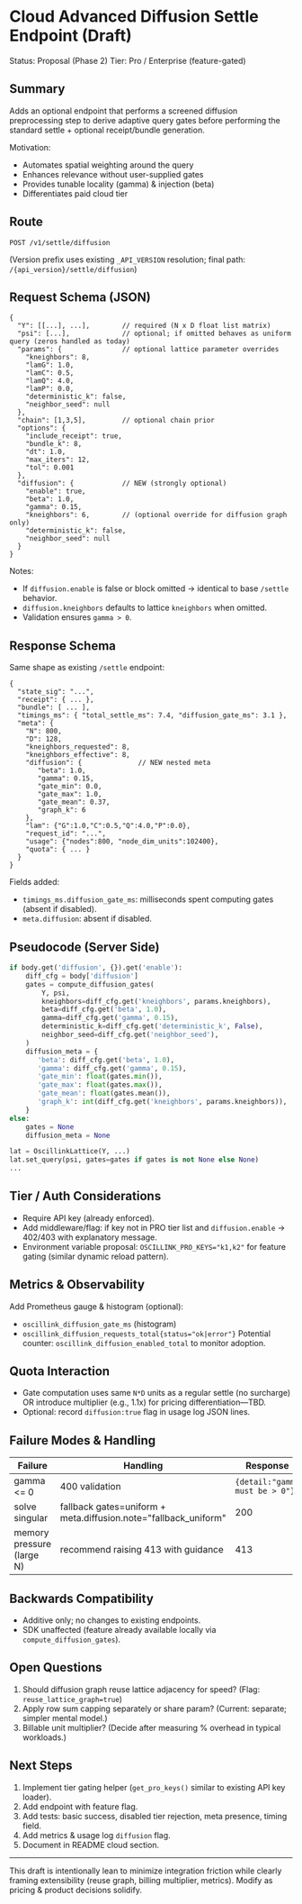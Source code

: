 # Cloud Advanced Diffusion Settle Endpoint (Draft)

Status: Proposal (Phase 2)
Tier: Pro / Enterprise (feature-gated)

## Summary
Adds an optional endpoint that performs a screened diffusion preprocessing step to derive adaptive query gates before performing the standard settle + optional receipt/bundle generation.

Motivation:
- Automates spatial weighting around the query
- Enhances relevance without user-supplied gates
- Provides tunable locality (gamma) & injection (beta)
- Differentiates paid cloud tier

## Route
```
POST /v1/settle/diffusion
```
(Version prefix uses existing `_API_VERSION` resolution; final path: `/{api_version}/settle/diffusion`)

## Request Schema (JSON)
```jsonc
{
  "Y": [[...], ...],        // required (N x D float list matrix)
  "psi": [...],             // optional; if omitted behaves as uniform query (zeros handled as today)
  "params": {               // optional lattice parameter overrides
    "kneighbors": 8,
    "lamG": 1.0,
    "lamC": 0.5,
    "lamQ": 4.0,
    "lamP": 0.0,
    "deterministic_k": false,
    "neighbor_seed": null
  },
  "chain": [1,3,5],         // optional chain prior
  "options": {
    "include_receipt": true,
    "bundle_k": 8,
    "dt": 1.0,
    "max_iters": 12,
    "tol": 0.001
  },
  "diffusion": {            // NEW (strongly optional)
    "enable": true,
    "beta": 1.0,
    "gamma": 0.15,
    "kneighbors": 6,        // (optional override for diffusion graph only)
    "deterministic_k": false,
    "neighbor_seed": null
  }
}
```

Notes:
- If `diffusion.enable` is false or block omitted → identical to base `/settle` behavior.
- `diffusion.kneighbors` defaults to lattice `kneighbors` when omitted.
- Validation ensures `gamma > 0`.

## Response Schema
Same shape as existing `/settle` endpoint:
```jsonc
{
  "state_sig": "...",
  "receipt": { ... },
  "bundle": [ ... ],
  "timings_ms": { "total_settle_ms": 7.4, "diffusion_gate_ms": 3.1 },
  "meta": {
    "N": 800,
    "D": 128,
    "kneighbors_requested": 8,
    "kneighbors_effective": 8,
    "diffusion": {              // NEW nested meta
       "beta": 1.0,
       "gamma": 0.15,
       "gate_min": 0.0,
       "gate_max": 1.0,
       "gate_mean": 0.37,
       "graph_k": 6
    },
    "lam": {"G":1.0,"C":0.5,"Q":4.0,"P":0.0},
    "request_id": "...",
    "usage": {"nodes":800, "node_dim_units":102400},
    "quota": { ... }
  }
}
```
Fields added:
- `timings_ms.diffusion_gate_ms`: milliseconds spent computing gates (absent if disabled).
- `meta.diffusion`: absent if disabled.

## Pseudocode (Server Side)
```python
if body.get('diffusion', {}).get('enable'):
    diff_cfg = body['diffusion']
    gates = compute_diffusion_gates(
        Y, psi,
        kneighbors=diff_cfg.get('kneighbors', params.kneighbors),
        beta=diff_cfg.get('beta', 1.0),
        gamma=diff_cfg.get('gamma', 0.15),
        deterministic_k=diff_cfg.get('deterministic_k', False),
        neighbor_seed=diff_cfg.get('neighbor_seed'),
    )
    diffusion_meta = {
       'beta': diff_cfg.get('beta', 1.0),
       'gamma': diff_cfg.get('gamma', 0.15),
       'gate_min': float(gates.min()),
       'gate_max': float(gates.max()),
       'gate_mean': float(gates.mean()),
       'graph_k': int(diff_cfg.get('kneighbors', params.kneighbors)),
    }
else:
    gates = None
    diffusion_meta = None

lat = OscillinkLattice(Y, ...)
lat.set_query(psi, gates=gates if gates is not None else None)
...
```

## Tier / Auth Considerations
- Require API key (already enforced).
- Add middleware/flag: if key not in PRO tier list and `diffusion.enable` -> 402/403 with explanatory message.
- Environment variable proposal: `OSCILLINK_PRO_KEYS="k1,k2"` for feature gating (similar dynamic reload pattern).

## Metrics & Observability
Add Prometheus gauge & histogram (optional):
- `oscillink_diffusion_gate_ms` (histogram)
- `oscillink_diffusion_requests_total{status="ok|error"}`
Potential counter: `oscillink_diffusion_enabled_total` to monitor adoption.

## Quota Interaction
- Gate computation uses same `N*D` units as a regular settle (no surcharge) OR introduce multiplier (e.g., 1.1x) for pricing differentiation—TBD.
- Optional: record `diffusion:true` flag in usage log JSON lines.

## Failure Modes & Handling
| Failure | Handling | Response |
|---------|----------|----------|
| gamma <= 0 | 400 validation | `{detail:"gamma must be > 0"}` |
| solve singular | fallback gates=uniform + meta.diffusion.note="fallback_uniform" | 200 |
| memory pressure (large N) | recommend raising 413 with guidance | 413 |

## Backwards Compatibility
- Additive only; no changes to existing endpoints.
- SDK unaffected (feature already available locally via `compute_diffusion_gates`).

## Open Questions
1. Should diffusion graph reuse lattice adjacency for speed? (Flag: `reuse_lattice_graph=true`)
2. Apply row sum capping separately or share param? (Current: separate; simpler mental model.)
3. Billable unit multiplier? (Decide after measuring % overhead in typical workloads.)

## Next Steps
1. Implement tier gating helper (`get_pro_keys()` similar to existing API key loader).
2. Add endpoint with feature flag.
3. Add tests: basic success, disabled tier rejection, meta presence, timing field.
4. Add metrics & usage log `diffusion` flag.
5. Document in README cloud section.

---
This draft is intentionally lean to minimize integration friction while clearly framing extensibility (reuse graph, billing multiplier, metrics). Modify as pricing & product decisions solidify.
